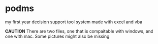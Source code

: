 # podms
my first year decision support tool system made with excel and vba

****CAUTION****
There are two files, one that is compaitable with windows, and one with mac. Some pictures might also be missing
